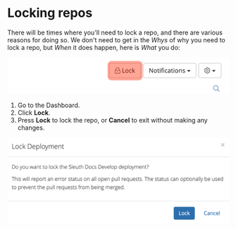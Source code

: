# Locking repos

There will be times where you'll need to lock a repo, and there are various reasons for doing so. We don't need to get in the _Whys_ of why you need to lock a repo, but _When_ it does happen, here is _What_ you do: 

![](../.gitbook/assets/toolbar-lock-selected.png)

1. Go to the Dashboard. 
2. Click **Lock**. 
3. Press **Lock** to lock the repo, or **Cancel** to exit without making any changes. 

![](../.gitbook/assets/lock-deploy-preferences.png)



